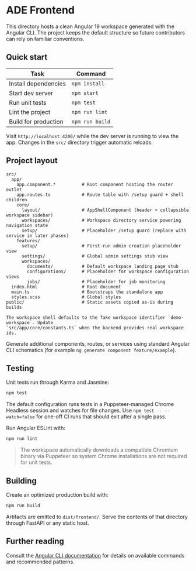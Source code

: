 # ADE Frontend

This directory hosts a clean Angular 19 workspace generated with the Angular CLI. The project keeps the default structure so future contributors can rely on familiar conventions.

## Quick start

| Task | Command |
| --- | --- |
| Install dependencies | `npm install` |
| Start dev server | `npm start` |
| Run unit tests | `npm test` |
| Lint the project | `npm run lint` |
| Build for production | `npm run build` |

Visit `http://localhost:4200/` while the dev server is running to view the app. Changes in the `src/` directory trigger automatic reloads.

## Project layout

```
src/
  app/
    app.component.*          # Root component hosting the router outlet
    app.routes.ts            # Route table with /setup guard + shell children
    core/
      layout/                # AppShellComponent (header + collapsible workspace sidebar)
      workspaces/            # Workspace directory service powering navigation state
      setup/                 # Placeholder /setup guard (replace with service in later phases)
    features/
      setup/                 # First-run admin creation placeholder view
      settings/              # Global admin settings stub view
      workspaces/
        documents/           # Default workspace landing page stub
        configurations/      # Placeholder for workspace configuration views
        jobs/                # Placeholder for job monitoring
  index.html                 # Root document
  main.ts                    # Bootstraps the standalone app
  styles.scss                # Global styles
public/                      # Static assets copied as-is during builds

The workspace shell defaults to the fake workspace identifier `demo-workspace`. Update
`src/app/core/constants.ts` when the backend provides real workspace ids.
```

Generate additional components, routes, or services using standard Angular CLI schematics (for example `ng generate component feature/example`).

## Testing

Unit tests run through Karma and Jasmine:

```bash
npm test
```

The default configuration runs tests in a Puppeteer-managed Chrome Headless session and watches for file changes. Use `npm test -- --watch=false` for one-off CI runs that should exit after a single pass.

Run Angular ESLint with:

```bash
npm run lint
```

> The workspace automatically downloads a compatible Chromium binary via Puppeteer so system Chrome installations are not required for unit tests.

## Building

Create an optimized production build with:

```bash
npm run build
```

Artifacts are emitted to `dist/frontend/`. Serve the contents of that directory through FastAPI or any static host.

## Further reading

Consult the [Angular CLI documentation](https://angular.dev/tools/cli) for details on available commands and recommended patterns.
